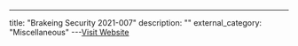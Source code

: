 ---
title: "Brakeing Security 2021-007"
description: ""
external_category: "Miscellaneous"
---[Visit Website](https://brakeingsecurity.com/2021-007-news-google-asking-for-oss-to-embrace-standards-insider-threat-at-yandex-vectr-discussion)

